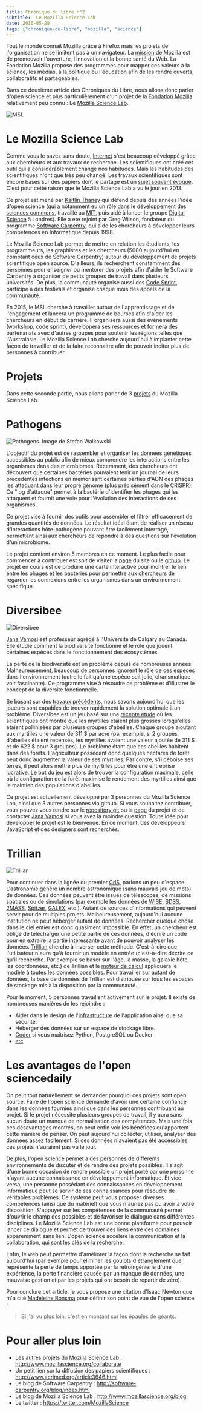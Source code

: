 ```yaml
---
title: Chronique du libre n°2
subtitle:  Le Mozilla Science Lab
date: 2016-05-28
tags: ["chronique-du-libre", "mozilla", "science"]
---
```


Tout le monde connait Mozilla grâce à Firefox mais les projets de l'organisation ne se limitent pas à un navigateur. La [mission](https://www.mozilla.org/fr/mission/) de Mozilla est de promouvoir l’ouverture, l’innovation et la bonne santé du Web. La Fondation Mozilla propose des programmes pour mapper ces valeurs à la science, les médias, à la politique ou l'éducation afin de les rendre ouverts, collaboratifs et partageables.

Dans ce deuxième article des Chroniques du Libre, nous allons donc parler d'open science et plus particulièrement d'un projet de la [Fondation Mozilla](https://www.mozilla.org/en-US/foundation/) relativement peu connu : Le [Mozilla Science Lab](http://mozillascience.org/).

![MSL](/img/dev/mozilla-science-lab/_min.jpg)

# Le Mozilla Science Lab

Comme vous le savez sans doute, [Internet](https://en.wikipedia.org/wiki/History_of_the_Internet) s'est beaucoup développé grâce aux chercheurs et aux travaux de recherche. Les scientifiques ont créé cet outil qui a considérablement changé nos habitudes. Mais les habitudes des scientifiques n'ont que très peu changé. Les travaux scientifiques sont encore basés sur des papiers dont le partage est un [sujet souvent évoqué](http://blogs.mediapart.fr/blog/hervelecrosnier/150109/sd-5-libre-acces-aux-publications-scientifiques). C'est pour cette raison que le Mozilla Science Lab a vu le jour en 2013.

Ce projet est mené par [Kaitlin Thaney](http://kaythaney.com/) qui défend depuis des années l'idée d'open science (qui a notamment eu un rôle dans le développement des [sciences commons](https://creativecommons.org/science/), travaillé au [MIT](http://icampus.mit.edu/), puis aidé à lancer le groupe [Digital Science](http://www.digital-science.com/) à Londres). Elle a été rejoint par Greg Wilson, fondateur du programme [Software Carpentry](http://software-carpentry.org), qui aide les chercheurs à développer leurs compétences en Informatique depuis 1998.

Le Mozilla Science Lab permet de mettre en relation les étudiants, les programmeurs, les graphistes et les chercheurs (5000 aujourd'hui en comptant ceux de Software Carpentry) autour du développement de projets scientifique open source. D'ailleurs, ils recherchent constamment des personnes pour enseigner ou mentorer des projets afin d'aider le Software Carpentry à organiser de petits groupes de travail dans plusieurs universités. De plus, la communauté organise aussi des [Code Sprint](http://www.mozillascience.org/new-collaborators-at-the-toronto-open-science-code-sprint), participe à des festivals et organise chaque mois des appels de la communauté.

En 2015, le MSL cherche à travailler autour de l'apprentissage et de l'engagement et lancera un programme de bourses afin d'aider les chercheurs en début de carrière. Il organisera aussi des évènements (workshop, code sprint), développera ses ressources et formera des partenariats avec d'autres groupes pour soutenir les régions telles que l'Australasie. Le Mozilla Science Lab cherche aujourd'hui à implanter cette façon de travailler et de la faire reconnaitre afin de pouvoir inciter plus de personnes à contribuer.

# Projets
Dans cette seconde partie, nous allons parler de 3 [projets](http://www.mozillascience.org/collaborate) du Mozilla Science Lab.

# Pathogens


![Pathogens. Image de Stefan Walkowski](/img/dev/mozilla-science-lab/pathogens.png)

L'objectif du projet est de rassembler et organiser les données génétiques accessibles au public afin de mieux comprendre les interactions entre les organismes dans des microbiomes. Récemment, des chercheurs ont découvert que certaines bactéries pouvaient tenir un journal de leurs précédentes infections en mémorisant certaines parties d'ADN des phages les attaquant dans leur propre génome (plus précisément dans le [CRISPR](http://fr.wikipedia.org/wiki/Clustered_Regularly_Interspaced_Short_Palindromic_Repeats?oldformat=true)). Ce "log d'attaque" permet à la bactérie d'identifier les phages qui les attaquent et fournit une voie pour l'évolution des interactions de ces organismes.

Ce projet vise à fournir des outils pour assembler et filtrer efficacement de grandes quantités de données. Le résultat idéal étant de réaliser un réseau d'interactions hôte-pathogène pouvant être facilement interrogé, permettant ainsi aux chercheurs de répondre à des questions sur l'évolution d'un microbiome.

Le projet contient environ 5 membres en ce moment. Le plus facile pour commencer à contribuer est soit de visiter la [page](http://www.mozillascience.org/projects/pathogens) du site ou le [github](https://github.com/goyalsid/phageParser). Le projet en cours est de produire une carte interactive pour montrer le lien entre les phages et les bactéries pour permettre aux chercheurs de regarder les connexions entre les organismes dans un environnement spécifique.

# Diversibee


![Diversibee](/img/dev/mozilla-science-lab/diversibee.jpg)

[Jana Vamosi](http://homepages.ucalgary.ca/~jvamosi/) est professeur agrégé à l'Université de Calgary au Canada. Elle étudie comment la biodiversité fonctionne et le rôle que jouent certaines espèces dans le fonctionnement des écosystèmes.

La perte de la biodiversité est un problème depuis de nombreuses années. Malheureusement, beaucoup de personnes ignorent le rôle de ces espèces dans l'environnement (outre le fait qu'une espèce soit jolie, charismatique voir fascinante). Ce programme vise à résoudre ce problème et d'illustrer le concept de la diversité fonctionnelle.

Se basant sur des [travaux précédents](http://www.sciencedaily.com/releases/2011/09/110918144955.htm), nous savons aujourd'hui que les joueurs sont capables de trouver rapidement la solution optimale à un problème. Diversibee est un jeu basé sur une [récente étude](https://news.ncsu.edu/2014/05/burrack-bee-diversity-2014/) où les scientifiques ont montré que les myrtilles étaient plus grosses lorsqu'elles étaient pollinisées par plusieurs groupes d'abeilles. Chaque groupe ajoutant aux myrtilles une valeur de 311 \$ par acre (par exemple, si 2 groupes d'abeilles étaient recensés, les myrtilles avaient une valeur ajoutée de 311 \$ et de 622 \$ pour 3 groupes). Le problème étant que ces abeilles habitent dans des forêts. L'agriculteur possédant donc quelques hectares de forêt peut donc augmenter la valeur de ses myrtilles. Par contre, s'il déboise ses terres, il peut alors mettre plus de myrtilles pour être une entreprise lucrative. Le but du jeu est alors de trouver la configuration maximale, celle où la configuration de la forêt maximise le rendement des myrtilles ainsi que le maintien des populations d'abeilles.

Ce projet est actuellement développé par 3 personnes du Mozilla Science Lab, ainsi que 3 autres personnes via github. Si vous souhaitez contribuer, vous pouvez vous rendre sur le [repository git](https://github.com/jvamosi/Diversibee) ou la [page](http://www.mozillascience.org/projects/diversibee) du projet et de contacter [Jana Vamosi](http://homepages.ucalgary.ca/~jvamosi/) si vous avez la moindre question. Toute idée pour développer le projet est le bienvenue. En ce moment, des développeurs JavaScript et des designers sont recherchés.

# Trillian


![Trillian](/img/dev/mozilla-science-lab/trillian.png)

Pour continuer dans la lignée du premier [CdS](https://zestedesavoir.com/articles/?tag=CdS), parlons un peu d'espace. L'astronomie génère un nombre astronomique (sans mauvais jeu de mots) de données. Ces données peuvent être issues de télescopes, de missions spatiales ou de simulations (par exemple les données de [WISE](http://wise.ssl.berkeley.edu/astronomers.html), [SDSS](http://www.sdss.org/), [2MASS](http://www.ipac.caltech.edu/2mass/), [Spitzer](http://www.spitzer.caltech.edu/), [GALEX](http://www.astronomy.com/tags/galex), etc.). Autant de sources d'informations qui peuvent servir pour de multiples projets. Malheureusement, aujourd'hui aucune institution ne peut héberger autant de données. Rechercher quelque chose dans le ciel entier est donc quasiment impossible. En effet, un chercheur est obligé de télécharger une petite partie de ces données, d'écrire un code pour en extraire la partie intéressante avant de pouvoir analyser les données. [Trillian](http://trillianverse.org/) cherche à inverser cette méthode. C'est-à-dire que l'utilisateur n'aura qu'à fournir un modèle en entrée (c'est-à-dire décrire ce qu'il recherche. Par exemple se baser sur l'âge, la masse, la galaxie hôte, les coordonnées, etc.) de Trillian et le [moteur de calcul](http://trillianverse.org/astronomers.html) appliquera le modèle à toutes les données possibles. Pour travailler sur autant de données, la base de données de Trillian est distribuée sur tous les espaces de stockage mis à la disposition par la communauté.

Pour le moment, 5 personnes travaillent activement sur le projet. Il existe de nombreuses manières de les rejoindre :

- Aider dans le design de l'[infrastructure](http://trillianverse.org/developers.html) de l'application ainsi que sa sécurité.
- Héberger des données sur un espace de stockage libre.
- [Coder](http://github.com/trillian/trillian) si vous maîtrisez Python, PostgreSQL ou Docker
- [etc](http://www.mozillascience.org/projects/trillian)

# Les avantages de l'open sciencedaily
On peut tout naturellement se demander pourquoi ces projets sont open source. Faire de l'open science demande d'avoir une certaine confiance dans les données fournies ainsi que dans les personnes contribuant au projet. Si le projet nécessite plusieurs groupes de travail, il y aura sans aucun doute un manque de normalisation des compétences. Mais une fois ces désavantages montrés, on peut enfin voir les bénéfices qu'apportent cette manière de penser. On peut aujourd'hui collecter, utiliser, analyser des données assez facilement. Si ces données n'avaient pas été accessibles, ces projets n'auraient pas vu le jour.

De plus, l'open science permet à des personnes de différents environnements de discuter et de rendre des projets possibles. Il s'agit d'une bonne occasion de rendre possible un projet porté par une personne n'ayant aucune connaissance en développement informatique. Et vice versa, une personne possédant des connaissances en développement informatique peut se servir de ses connaissances pour résoudre de véritables problèmes. Ce système peut vous proposer diverses compétences (ainsi que du matériel) que vous n'auriez pas pu avoir à votre disposition. S'appuyer sur les compétences de la communauté permet d'ouvrir le champ des possibles et de favoriser le dialogue dans différentes disciplines. Le Mozilla Science Lab est une bonne plateforme pour pouvoir lancer ce dialogue et permet de trouver des liens entre des domaines apparemment sans lien. L'open science accélère la communication et la collaboration, qui sont les clés de la recherche.

Enfin, le web peut permettre d'améliorer la façon dont la recherche se fait aujourd'hui (par exemple pour éliminer les goulots d'étranglement que représente la perte de temps apportée par la rétroingénierie d'une expérience, la perte financière causée par un manque de données, une mauvaise gestion et par les projets qui ont besoin de repartir de zéro).

Pour conclure cet article, je vous propose une citation d'Isaac Newton que m'a cité [Madeleine Bonsma](http://madeleinebonsma.com/) pour définir son point de vue de l'open science :  
> Si j'ai vu plus loin, c'est en montant sur les épaules de géants.

# Pour aller plus loin

- Les autres projets du Mozilla Science Lab : http://www.mozillascience.org/collaborate
- Un petit lien sur la diffusion des papiers scientifiques : http://www.acrimed.org/article3646.html
- Le blog de Software Carpentry : http://software-carpentry.org/blog/index.html
- Le blog de Mozilla Science Lab : http://www.mozillascience.org/blog
- Le twitter : https://twitter.com/MozillaScience
